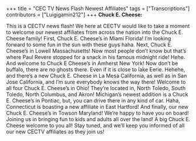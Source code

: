 +++
title = "CEC TV News Flash Newest Affiliates"
tags = ["Transcriptions"]
contributors = ["Luigigamin212"]
+++
**Chuck E. Cheese:**

This is a CECTV news flash! We here at CECTV would like to take a moment to welcome our newest affiliates from across the nation into the Chuck E. Cheese family! First, Chuck E. Cheese’s in Miami Florida! I’m looking forward to some fun in the sun with these guys haha. Next, Chuck E. Cheese’s in Lowell Massachusetts! Now most people don’t know but that’s where Paul Revere stopped for a snack in his famous midnight ride! Hehe. And welcome to Chuck E Cheese’s in Amherst New York! Now don’t be buffalo, there are no ghosts there. Even if it is close to lake Eerie. Hehehe, and there’s a new Chuck E. Cheese in La Mesa California, as well as in San Jose California, and I’m sure everybody knows the way there! Welcome to all four Chuck E. Cheese’s in Ohio! They’re located in, North Toledo, South Toledo, North Columbus, and Akron! Michigan’s newest addition is a Chuck E. Cheese’s in Pontiac, but, you can drive there in any kind of car. Haha, Connecticut is boasting a new affiliate in East Hartford! And finally, our new Chuck E. Cheese’s in Towson Maryland! We’re happy to have you on board! Joining us in bringing fun to kids and adults all over the land! A big Chuck E. Cheese welcome to you all! Stay tuned, and we’ll keep you informed of all our new CECTV affiliates as they join us! 
